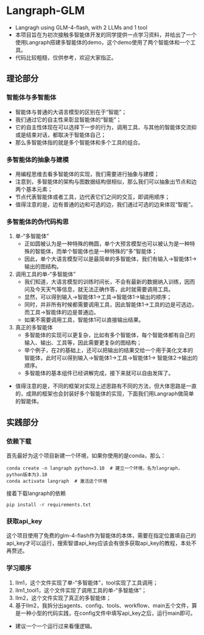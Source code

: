 # Langraph-GLM

- Langragh using GLM-4-flash, with 2 LLMs and 1 tool
- 本项目旨在为初次接触多智能体开发的同学提供一点学习资料，并给出了一个使用Langraph搭建多智能体的demo，这个demo使用了两个智能体和一个工具。
- 代码比较粗糙，仅供参考，欢迎大家指正。

## 理论部分

### 智能体与多智能体

- 智能体与普通的大语言模型的区别在于“智能”；
- 我们通过它的自主性来彰显智能体的“智能”；
- 它的自主性体现在可以选择下一步的行为，调用工具、与其他的智能体交流抑或是结束对话，都取决于智能体自己；
- 那么多智能体指的就是多个智能体和多个工具的组合。

### 多智能体的抽象与建模

- 用编程思维去看多智能体的实现，我们需要进行抽象与建模；
- 注意到，多智能体的架构与图数据结构很相似，那么我们可以抽象出节点和边两个基本元素；
- 节点代表智能体或者工具，边代表它们之间的交互，即调用顺序；
- 值得注意的是，边有普通的边和可选的边，我们通过可选的边来体现“智能”。

### 多智能体的伪代码构思

1. 单-“多智能体”
    - 正如圆被认为是一种特殊的椭圆，单个大预言模型也可以被认为是一种特殊的智能体，而单个智能体也是一种特殊的“多”智能体；
    - 因此，单个大语言模型可以是最简单的多智能体，我们有输入->智能体1->输出的图结构。
2. 调用工具的单-“多智能体”
    - 我们知道，大语言模型的训练时间长，不会有最新的数据纳入训练，因而问及今天天气等信息，就无法正确作答，此时就需要调用工具。
    - 显然，可以得到输入->智能体1->工具->智能体1->输出的顺序；
    - 同时，并非所有时候都需要调用工具，因此智能体1->工具的边是可选边，而工具->智能体的边是普通边。
    - 如果不需要调用工具，智能体1可以直接输出结果。
3. 真正的多智能体
    - 多智能体的实现可以更复杂，比如有多个智能体，每个智能体都有自己的输入、输出、工具等，因此需要更复杂的图结构；
    - 举个例子，在2的基础上，还可以把输出的结果交给一个用于美化文本的智能体，此时可以得到输入->智能体1->工具->智能体1->
      智能体2->输出的顺序。
    - 多智能体的基本组件已经讲解完成，接下来就可以自由发挥了。

- 值得注意的是，不同的框架对实现上述思路有不同的方法，但大体思路是一直的，成熟的框架也会封装好多个智能体的实现，下面我们用Langraph做简单的智能体。

## 实践部分

### 依赖下载

首先最好为这个项目新建一个环境，如果你使用的是conda，那么：

```shell
conda create -n langraph python=3.10  # 建立一个环境，名为langraph，python版本为3.10
conda activate langraph  # 激活这个环境
```

接着下载langraph的依赖

```shell
pip install -r requirements.txt
```

### 获取api_key

这个项目使用了免费的glm-4-flash作为智能体的本体，需要在指定位置填自己的api_key才可以运行，搜索智谱api_key应该会有很多获取api_key的教程，本处不再赘述。

### 学习顺序

1. llm1，这个文件实现了单-“多智能体”，tool实现了工具调用；
2. llm1_tool1，这个文件实现了调用工具的单-“多智能体”；
3. llm2，这个文件实现了真正的多智能体；
4. 基于llm2，我拆分出agents、config、tools、workflow、main五个文件，算是一种小型的代码实践，在config文件中填写api_key之后，运行main即可。
- 建议一个一个运行过来看懂逻辑。
